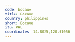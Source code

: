 ```yaml
---
code: bocaue
title: Bocaue
country: philippines
short: Bocaue
itu: PHL
coordinates: 14.8025,120.91056
---
```

